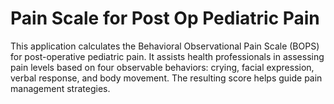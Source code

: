 # Pain Scale for Post Op Pediatric Pain

This application calculates the Behavioral Observational Pain Scale (BOPS) for post-operative pediatric pain. 
It assists health professionals in assessing pain levels based on four observable behaviors: crying, facial 
expression, verbal response, and body movement. The resulting score helps guide pain management strategies.
